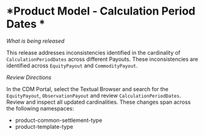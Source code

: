# *Product Model - Calculation Period Dates *

_What is being released_

This release addresses inconsistencies identified in the cardinality of `CalculationPeriodDates` across different Payouts. These inconsistencies are identified across `EquityPayout` and `CommodityPayout`.

_Review Directions_

In the CDM Portal, select the Textual Browser and search for the `EquityPayout`, `ObservationPayout` and review `CalculationPeriodDates`. Review and inspect all updated cardinalities. These changes span across the following namespaces: 

- product-common-settlement-type
- product-template-type
  

